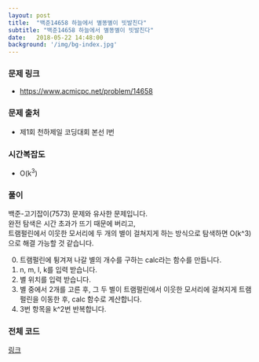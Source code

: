 ```yaml
---
layout: post
title:  "백준14658 하늘에서 별똥별이 빗발친다"
subtitle: "백준14658 하늘에서 별똥별이 빗발친다"
date:   2018-05-22 14:48:00
background: '/img/bg-index.jpg'
---
```


### 문제 링크
* https://www.acmicpc.net/problem/14658

### 문제 출처
* 제1회 천하제일 코딩대회 본선 I번

### 시간복잡도
* O(k<sup>3</sup>)

### 풀이
백준-고기잡이(7573) 문제와 유사한 문제입니다.<br>
완전 탐색은 시간 초과가 뜨기 때문에 버리고,<br>
트램펄린에서 이웃한 모서리에 두 개의 별이 걸쳐지게 하는 방식으로 탐색하면 O(k^3)으로 해결 가능할 것 같습니다.

0. 트램펄린에 튕겨져 나갈 별의 개수를 구하는 calc라는 함수를 만듭니다.
1. n, m, l, k를 입력 받습니다.
2. 별 위치를 입력 받습니다.
3. 별 중에서 2개를 고른 후, 그 두 별이 트램펄린에서 이웃한 모서리에 걸쳐지게 트램펄린을 이동한 후, calc 함수로 계산합니다.
4. 3번 항목을 k^2번 반복합니다.

### 전체 코드
<a href = "https://github.com/justiceHui/BOJ/blob/master/SunrinCCD17/14658.cpp">링크</a>

